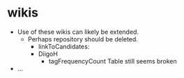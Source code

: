 # wikis
- Use of these wikis can likely be extended.
  - Perhaps repository should be deleted.
    -  linkToCandidates:
      - DiigoH
        - tagFrequencyCount Table still seems broken
- ...
